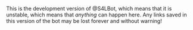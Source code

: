This is the development version of @S4LBot, which means that it is unstable, which means that *anything* can happen here. Any links saved in this version of the bot may be lost forever and without warning!